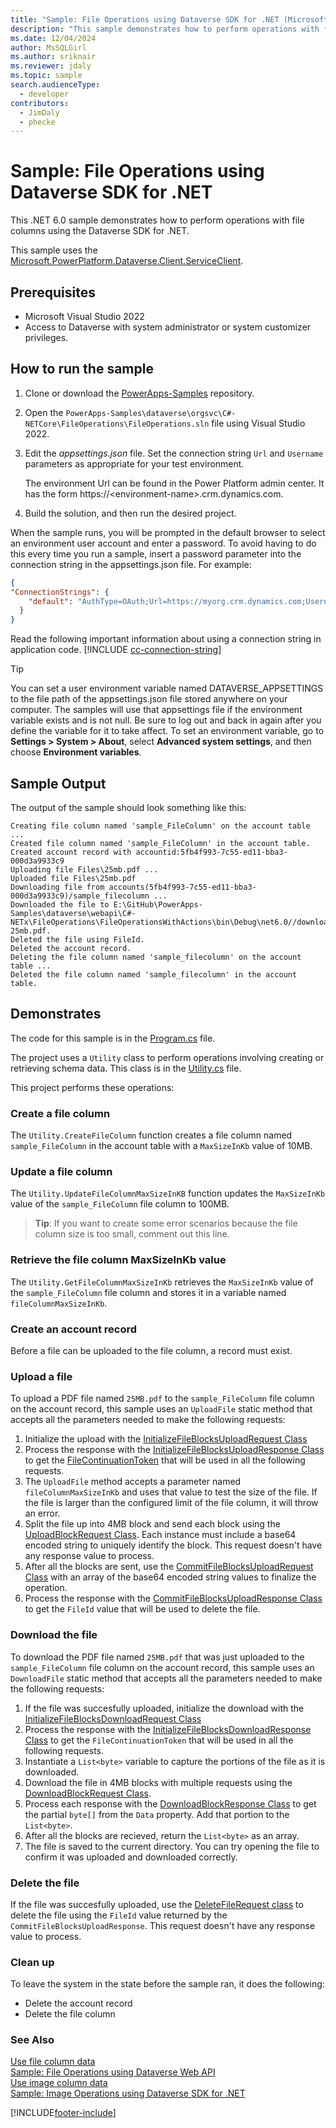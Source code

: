 ```yaml
---
title: "Sample: File Operations using Dataverse SDK for .NET (Microsoft Dataverse) | Microsoft Learn" # Intent and product brand in a unique string of 43-59 chars including spaces
description: "This sample demonstrates how to perform operations with file columns using the Dataverse SDK for .NET." # 115-145 characters including spaces. This abstract displays in the search result.
ms.date: 12/04/2024
author: MsSQLGirl
ms.author: sriknair
ms.reviewer: jdaly
ms.topic: sample
search.audienceType:
  - developer
contributors:
  - JimDaly
  - phecke
---
```

# Sample: File Operations using Dataverse SDK for .NET

This .NET 6.0 sample demonstrates how to perform operations with file columns using the Dataverse SDK for .NET.

This sample uses the [Microsoft.PowerPlatform.Dataverse.Client.ServiceClient](xref:Microsoft.PowerPlatform.Dataverse.Client.ServiceClient).

## Prerequisites

- Microsoft Visual Studio 2022
- Access to Dataverse with system administrator or system customizer privileges.

## How to run the sample

1. Clone or download the [PowerApps-Samples](https://github.com/microsoft/PowerApps-Samples) repository.
1. Open the `PowerApps-Samples\dataverse\orgsvc\C#-NETCore\FileOperations\FileOperations.sln` file using Visual Studio 2022.
1. Edit the *appsettings.json* file. Set the connection string `Url` and `Username` parameters as appropriate for your test environment.

   The environment Url can be found in the Power Platform admin center. It has the form https://\<environment-name>.crm.dynamics.com.

1. Build the solution, and then run the desired project.

When the sample runs, you will be prompted in the default browser to select an environment user account and enter a password. To avoid having to do this every time you run a sample, insert a password parameter into the connection string in the appsettings.json file. For example:

```json
{
"ConnectionStrings": {
    "default": "AuthType=OAuth;Url=https://myorg.crm.dynamics.com;Username=someone@myorg.onmicrosoft.com;Password=mypassword;RedirectUri=http://localhost;AppId=51f81489-12ee-4a9e-aaae-a2591f45987d;LoginPrompt=Auto"
  }
}
```

Read the following important information about using a connection string in application code.
[!INCLUDE [cc-connection-string](../../includes/cc-connection-string.md)]

> [!TIP]
> You can set a user environment variable named DATAVERSE_APPSETTINGS to the file path of the appsettings.json file stored anywhere on your computer. The samples will use that appsettings file if the environment variable exists and is not null. Be sure to log out and back in again after you define the variable for it to take affect. To set an environment variable, go to **Settings > System > About**, select **Advanced system settings**, and then choose **Environment variables**.

## Sample Output

The output of the sample should look something like this:

```
Creating file column named 'sample_FileColumn' on the account table ...
Created file column named 'sample_FileColumn' in the account table.
Created account record with accountid:5fb4f993-7c55-ed11-bba3-000d3a9933c9
Uploading file Files\25mb.pdf ...
Uploaded file Files\25mb.pdf
Downloading file from accounts(5fb4f993-7c55-ed11-bba3-000d3a9933c9)/sample_filecolumn ...
Downloaded the file to E:\GitHub\PowerApps-Samples\dataverse\webapi\C#-NETx\FileOperations\FileOperationsWithActions\bin\Debug\net6.0//downloaded-25mb.pdf.
Deleted the file using FileId.
Deleted the account record.
Deleting the file column named 'sample_filecolumn' on the account table ...
Deleted the file column named 'sample_filecolumn' in the account table.
```

## Demonstrates

The code for this sample is in the [Program.cs](https://github.com/microsoft/PowerApps-Samples/blob/master/dataverse/orgsvc/CSharp-NETCore/FileOperations/Program.cs) file.

The project uses a `Utility` class to perform operations involving creating or retrieving schema data. This class is in the [Utility.cs](https://github.com/microsoft/PowerApps-Samples/blob/master/dataverse/orgsvc/CSharp-NETCore/FileOperations/Utility.cs) file.

This project performs these operations:

### Create a file column

The `Utility.CreateFileColumn` function creates a file column named `sample_FileColumn` in the account table with a `MaxSizeInKb` value of 10MB.

### Update a file column

The `Utility.UpdateFileColumnMaxSizeInKB` function updates the `MaxSizeInKb` value of the `sample_FileColumn` file column to 100MB.

> **Tip**: If you want to create some error scenarios because the file column size is too small, comment out this line.

### Retrieve the file column MaxSizeInKb value

The `Utility.GetFileColumnMaxSizeInKb` retrieves the `MaxSizeInKb` value of the `sample_FileColumn` file column and stores it in a variable named `fileColumnMaxSizeInKb`.

### Create an account record

Before a file can be uploaded to the file column, a record must exist.

### Upload a file

To upload a PDF file named `25MB.pdf` to the `sample_FileColumn` file column on the account record, this sample uses an `UploadFile` static method that accepts all the parameters needed to make the following requests:

1. Initialize the upload with the [InitializeFileBlocksUploadRequest Class](xref:Microsoft.Crm.Sdk.Messages.InitializeFileBlocksUploadRequest)
1. Process the response with the [InitializeFileBlocksUploadResponse Class](xref:Microsoft.Crm.Sdk.Messages.InitializeFileBlocksUploadResponse) to get the [FileContinuationToken](xref:Microsoft.Crm.Sdk.Messages.InitializeFileBlocksUploadResponse.FileContinuationToken) that will be used in all the following requests.
1. The `UploadFile` method accepts a parameter named `fileColumnMaxSizeInKb` and uses that value to test the size of the file. If the file is larger than the configured limit of the file column, it will throw an error.
1. Split the file up into 4MB block and send each block using the [UploadBlockRequest Class](xref:Microsoft.Crm.Sdk.Messages.UploadBlockRequest). Each instance must include a base64 encoded string to uniquely identify the block. This request doesn't have any response value to process.
1. After all the blocks are sent, use the [CommitFileBlocksUploadRequest Class](xref:Microsoft.Crm.Sdk.Messages.CommitFileBlocksUploadRequest) with an array of the base64 encoded string values to finalize the operation.
1. Process the response with the [CommitFileBlocksUploadResponse Class](xref:Microsoft.Crm.Sdk.Messages.CommitFileBlocksUploadResponse) to get the `FileId` value that will be used to delete the file.

### Download the file

To download the PDF file named `25MB.pdf` that was just uploaded to the `sample_FileColumn` file column on the account record, this sample uses an `DownloadFile` static method that accepts all the parameters needed to make the following requests:

1. If the file was succesfully uploaded, initialize the download with the [InitializeFileBlocksDownloadRequest Class](xref:Microsoft.Crm.Sdk.Messages.InitializeFileBlocksDownloadRequest)
1. Process the response with the [InitializeFileBlocksDownloadResponse Class](xref:Microsoft.Crm.Sdk.Messages.InitializeFileBlocksDownloadResponse) to get the `FileContinuationToken` that will be used in all the following requests.
1. Instantiate a `List<byte>` variable to capture the portions of the file as it is downloaded.
1. Download the file in 4MB blocks with multiple requests using the [DownloadBlockRequest Class](xref:Microsoft.Crm.Sdk.Messages.DownloadBlockRequest).
1. Process each response with the [DownloadBlockResponse Class](xref:Microsoft.Crm.Sdk.Messages.DownloadBlockResponse) to get the partial `byte[]` from the `Data` property. Add that portion to the `List<byte>`.
1. After all the blocks are recieved, return the `List<byte>` as an array.
1. The file is saved to the current directory. You can try opening the file to confirm it was uploaded and downloaded correctly.

### Delete the file

If the file was succesfully uploaded, use the [DeleteFileRequest class](xref:Microsoft.Crm.Sdk.Messages.DeleteFileRequest) to delete the file using the `FileId` value returned by the `CommitFileBlocksUploadResponse`. This request doesn't have any response value to process.

### Clean up

To leave the system in the state before the sample ran, it does the following:

- Delete the account record
- Delete the file column

### See Also

[Use file column data](../../file-column-data.md)<br />
[Sample: File Operations using Dataverse Web API](../../webapi/samples/file-operations.md)<br />
[Use image column data](../../image-column-data.md)<br />
[Sample: Image Operations using Dataverse SDK for .NET](set-retrieve-entity-images.md)

[!INCLUDE[footer-include](../../../../includes/footer-banner.md)]
